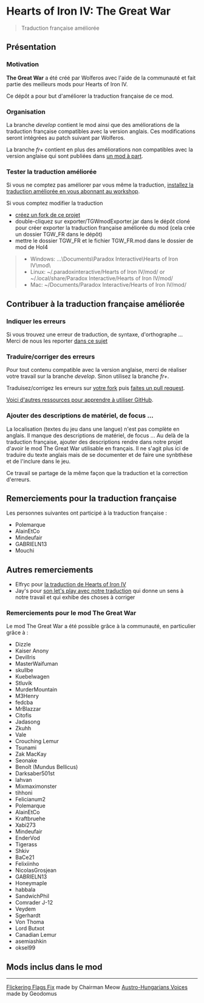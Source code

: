 # Hearts of Iron IV: The Great War
> Traduction française améliorée

## Présentation

### Motivation

**The Great War** a été créé par Wolferos avec l'aide de la communauté et fait partie des meilleurs mods pour Hearts of Iron IV.

Ce dépôt a pour but d'améliorer la traduction française de ce mod.

### Organisation

La branche *develop* contient le mod ainsi que des améliorations de la traduction française compatibles avec la version anglais.
Ces modifications seront intégrées au patch suivant par Wolferos.

La branche *fr+* contient en plus des améliorations non compatibles avec la version anglaise qui sont publiées dans [un mod à part](https://steamcommunity.com/sharedfiles/filedetails/?id=1406871832).

### Tester la traduction améliorée

Si vous ne comptez pas améliorer par vous même la traduction, [installez la traduction améliorée en vous abonnant au workshop](https://steamcommunity.com/sharedfiles/filedetails/?id=1406871832).

Si vous comptez modifier la traduction
- [créez un fork de ce projet](https://help.github.com/articles/fork-a-repo/)
- double-cliquez sur exporter/TGWmodExporter.jar dans le dépôt cloné pour créer exporter la traduction française améliorée du mod (cela crée un dossier TGW_FR dans le dépôt)
- mettre le dossier TGW_FR et le fichier TGW_FR.mod dans le dossier de mod de HoI4
> - Windows: ...\Documents\Paradox Interactive\Hearts of Iron IV\mod\
> - Linux: ~/.paradoxinteractive/Hearts of Iron IV/mod/ or ~/.local/share/Paradox Interactive/Hearts of Iron IV/mod/
> - Mac: ~/Documents/Paradox Interactive/Hearts of Iron IV/mod/

## Contribuer à la traduction française améliorée

### Indiquer les erreurs
Si vous trouvez une erreur de traduction, de syntaxe, d'orthographe ...
Merci de nous les reporter [dans ce sujet](http://forum.reseau-js.com/topic/95287-traduction-the-great-war-pour-hoi-4/)

### Traduire/corriger des erreurs

Pour tout contenu compatible avec la version anglaise, merci de réaliser votre travail sur la branche *develop*. Sinon utilisez la branche *fr+*.

Traduisez/corrigez les erreurs sur [votre fork](https://help.github.com/articles/fork-a-repo/) puis [faites un pull request](https://help.github.com/articles/creating-a-pull-request-from-a-fork/).

[Voici d'autres ressources pour apprendre à utiliser GitHub](https://try.github.io/).

### Ajouter des descriptions de matériel, de focus ...

La localisation (textes du jeu dans une langue) n'est pas complète en anglais. Il manque des descriptions de matériel, de focus ...
Au delà de la traduction française, ajouter des descriptions rendre dans notre projet d'avoir le mod The Great War utilisable en français.
Il ne s'agit plus ici de traduire du texte anglais mais de se documenter et de faire une synbthèse et de l'inclure dans le jeu.

Ce travail se partage de la même façon que la traduction et la correction d'erreurs.

## Remerciements pour la traduction française

Les personnes suivantes ont participé à la traduction française :
- Polemarque
- AlainEtCo
- Mindeufair
- GABRIELN13
- Mouchi

## Autres remerciements

- Elfryc pour [la traduction de Hearts of Iron IV](http://forum.reseau-js.com/topic/93629-traduction-am%C3%A9lior%C3%A9e-jean-de-lattre-de-tassigny/)
- Jay's pour [son let's play avec notre traduction](https://www.youtube.com/watch?v=mrOWLOiDlpI&list=PLwN5tmMR349LSGTZyDeUrQK9xweMiMz4i) qui donne un sens à notre travail et qui exhibe des choses à corriger

### Remerciements pour le mod The Great War
Le mod The Great War a été possible grâce à la communauté, en particulier grâce à :

   - Dizzle
   - Kaiser Anony
   - DevilIris
   - MasterWaifuman
   - skullbe
   - Kuebelwagen
   - Stluvik
   - MurderMountain
   - M3Henry
   - fedcba
   - MrBlazzar
   - Citofis
   - Jadasong
   - Zkuhh
   - Vale
   - Crouching Lemur
   - Tsunami
   - Zak MacKay
   - Seonake
   - Benoît (Mundus Bellicus)
   - Darksaber501st
   - lahvan
   - Mixmaximonster
   - tihhoni
   - Felicianum2
   - Polemarque
   - AlainEtCo
   - Kraftbruehe
   - Xabi273
   - Mindeufair
   - EnderVod
   - Tigerass
   - Shkiv
   - BaCe21
   - Felixiinho
   - NicolasGrosjean
   - GABRIELN13
   - Honeymaple
   - habbala
   - SandwichPhil
   - Comrader J-12
   - Veydem
   - Sgerhardt
   - Von Thoma
   - Lord Butxot
   - Canadian Lemur
   - asemiashkin
   - oksel99

## Mods inclus dans le mod
----------
[Flickering Flags Fix](http://steamcommunity.com/sharedfiles/filedetails/?id=850835220) made by Chairman Meow
[Austro-Hungarians Voices](http://steamcommunity.com/sharedfiles/filedetails/?id=946923873) made by Geodomus 
